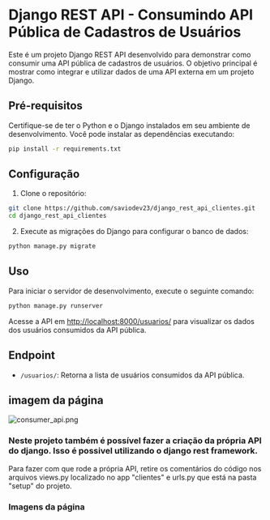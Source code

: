 # Django REST API - Consumindo API Pública de Cadastros de Usuários

Este é um projeto Django REST API desenvolvido para demonstrar como consumir uma API pública de cadastros de usuários. O objetivo principal é mostrar como integrar e utilizar dados de uma API externa em um projeto Django.

## Pré-requisitos

Certifique-se de ter o Python e o Django instalados em seu ambiente de desenvolvimento. Você pode instalar as dependências executando:

```bash
pip install -r requirements.txt
```

## Configuração

1. Clone o repositório:

```bash
git clone https://github.com/saviodev23/django_rest_api_clientes.git
cd django_rest_api_clientes
```

2. Execute as migrações do Django para configurar o banco de dados:

```bash
python manage.py migrate
```

## Uso

Para iniciar o servidor de desenvolvimento, execute o seguinte comando:

```bash
python manage.py runserver
```

Acesse a API em [http://localhost:8000/usuarios/](http://localhost:8000/api/usuarios/) para visualizar os dados dos usuários consumidos da API pública.

## Endpoint

- `/usuarios/`: Retorna a lista de usuários consumidos da API pública.


## imagem da página

![consumer_api.png](..%2F..%2FPictures%2FScreenshots%2Fconsumer_api.png)

### Neste projeto também é possível fazer a criação da própria API do django. Isso é possivel utilizando o django rest framework.
Para fazer com que rode a própria API, retire os comentários do código nos arquivos views.py localizado no app "clientes" e urls.py que está na pasta "setup" do projeto.

### Imagens da página